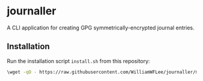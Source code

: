 # journaller

A CLI application for creating GPG symmetrically-encrypted journal entries.

## Installation

Run the installation script `install.sh` from this repository:

```sh
\wget -qO - https://raw.githubusercontent.com/WilliamWFLee/journaller/main/install.sh | bash -s
```
